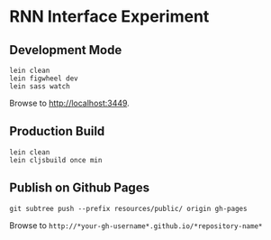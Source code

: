 # RNN Interface Experiment

## Development Mode

```
lein clean
lein figwheel dev
lein sass watch
```

Browse to [http://localhost:3449](http://localhost:3449).

## Production Build

```
lein clean
lein cljsbuild once min
```

## Publish on Github Pages

```
git subtree push --prefix resources/public/ origin gh-pages
```

Browse to `http://*your-gh-username*.github.io/*repository-name*`

